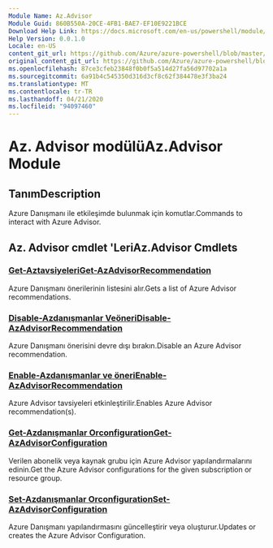 ```yaml
---
Module Name: Az.Advisor
Module Guid: 860B550A-20CE-4FB1-BAE7-EF10E9221BCE
Download Help Link: https://docs.microsoft.com/en-us/powershell/module/az.advisor
Help Version: 0.0.1.0
Locale: en-US
content_git_url: https://github.com/Azure/azure-powershell/blob/master/src/Advisor/Advisor/help/Az.Advisor.md
original_content_git_url: https://github.com/Azure/azure-powershell/blob/master/src/Advisor/Advisor/help/Az.Advisor.md
ms.openlocfilehash: 87ce3cfeb23848f0b0f5a514d27fa56d97702a1a
ms.sourcegitcommit: 6a91b4c545350d316d3cf8c62f384478e3f3ba24
ms.translationtype: MT
ms.contentlocale: tr-TR
ms.lasthandoff: 04/21/2020
ms.locfileid: "94097460"
---
```

# <span data-ttu-id="82bed-101">Az. Advisor modülü</span><span class="sxs-lookup"><span data-stu-id="82bed-101">Az.Advisor Module</span></span>
## <span data-ttu-id="82bed-102">Tanım</span><span class="sxs-lookup"><span data-stu-id="82bed-102">Description</span></span>
<span data-ttu-id="82bed-103">Azure Danışmanı ile etkileşimde bulunmak için komutlar.</span><span class="sxs-lookup"><span data-stu-id="82bed-103">Commands to interact with Azure Advisor.</span></span>

## <span data-ttu-id="82bed-104">Az. Advisor cmdlet 'Leri</span><span class="sxs-lookup"><span data-stu-id="82bed-104">Az.Advisor Cmdlets</span></span>
### [<span data-ttu-id="82bed-105">Get-Aztavsiyeleri</span><span class="sxs-lookup"><span data-stu-id="82bed-105">Get-AzAdvisorRecommendation</span></span>](Get-AzAdvisorRecommendation.md)
<span data-ttu-id="82bed-106">Azure Danışmanı önerilerinin listesini alır.</span><span class="sxs-lookup"><span data-stu-id="82bed-106">Gets a list of Azure Advisor recommendations.</span></span>

### [<span data-ttu-id="82bed-107">Disable-Azdanışmanlar Veöneri</span><span class="sxs-lookup"><span data-stu-id="82bed-107">Disable-AzAdvisorRecommendation</span></span>](Disable-AzAdvisorRecommendation.md)
<span data-ttu-id="82bed-108">Azure Danışmanı önerisini devre dışı bırakın.</span><span class="sxs-lookup"><span data-stu-id="82bed-108">Disable an Azure Advisor recommendation.</span></span>

### [<span data-ttu-id="82bed-109">Enable-Azdanışmanlar ve öneri</span><span class="sxs-lookup"><span data-stu-id="82bed-109">Enable-AzAdvisorRecommendation</span></span>](Enable-AzAdvisorRecommendation.md)
<span data-ttu-id="82bed-110">Azure Advisor tavsiyeleri etkinleştirilir.</span><span class="sxs-lookup"><span data-stu-id="82bed-110">Enables Azure Advisor recommendation(s).</span></span>

### [<span data-ttu-id="82bed-111">Get-Azdanışmanlar Orconfiguration</span><span class="sxs-lookup"><span data-stu-id="82bed-111">Get-AzAdvisorConfiguration</span></span>](Get-AzAdvisorConfiguration.md)
<span data-ttu-id="82bed-112">Verilen abonelik veya kaynak grubu için Azure Advisor yapılandırmalarını edinin.</span><span class="sxs-lookup"><span data-stu-id="82bed-112">Get the Azure Advisor configurations for the given subscription or resource group.</span></span>

### [<span data-ttu-id="82bed-113">Set-Azdanışmanlar Orconfiguration</span><span class="sxs-lookup"><span data-stu-id="82bed-113">Set-AzAdvisorConfiguration</span></span>](Set-AzAdvisorConfiguration.md)
<span data-ttu-id="82bed-114">Azure Danışmanı yapılandırmasını güncelleştirir veya oluşturur.</span><span class="sxs-lookup"><span data-stu-id="82bed-114">Updates or creates the Azure Advisor Configuration.</span></span>
